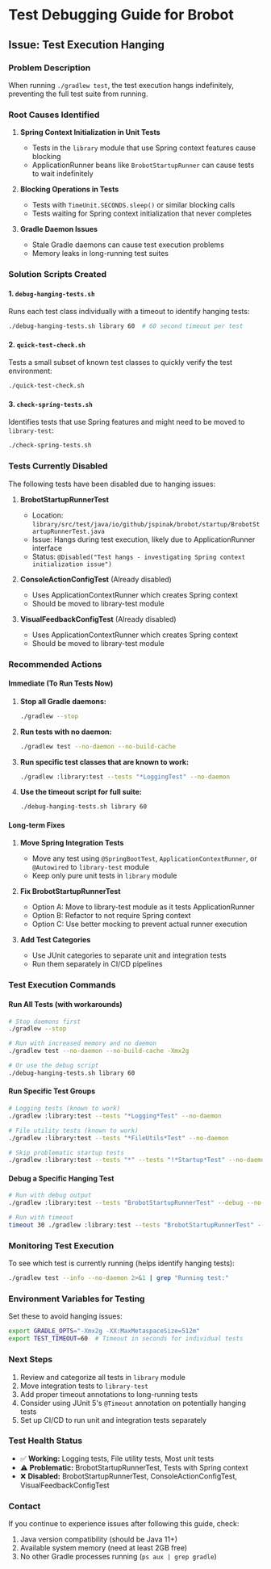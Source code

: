 # Test Debugging Guide for Brobot

## Issue: Test Execution Hanging

### Problem Description
When running `./gradlew test`, the test execution hangs indefinitely, preventing the full test suite from running.

### Root Causes Identified

1. **Spring Context Initialization in Unit Tests**
   - Tests in the `library` module that use Spring context features cause blocking
   - ApplicationRunner beans like `BrobotStartupRunner` can cause tests to wait indefinitely

2. **Blocking Operations in Tests**
   - Tests with `TimeUnit.SECONDS.sleep()` or similar blocking calls
   - Tests waiting for Spring context initialization that never completes

3. **Gradle Daemon Issues**
   - Stale Gradle daemons can cause test execution problems
   - Memory leaks in long-running test suites

### Solution Scripts Created

#### 1. `debug-hanging-tests.sh`
Runs each test class individually with a timeout to identify hanging tests:
```bash
./debug-hanging-tests.sh library 60  # 60 second timeout per test
```

#### 2. `quick-test-check.sh`  
Tests a small subset of known test classes to quickly verify the test environment:
```bash
./quick-test-check.sh
```

#### 3. `check-spring-tests.sh`
Identifies tests that use Spring features and might need to be moved to `library-test`:
```bash
./check-spring-tests.sh
```

### Tests Currently Disabled

The following tests have been disabled due to hanging issues:

1. **BrobotStartupRunnerTest**
   - Location: `library/src/test/java/io/github/jspinak/brobot/startup/BrobotStartupRunnerTest.java`
   - Issue: Hangs during test execution, likely due to ApplicationRunner interface
   - Status: `@Disabled("Test hangs - investigating Spring context initialization issue")`

2. **ConsoleActionConfigTest** (Already disabled)
   - Uses ApplicationContextRunner which creates Spring context
   - Should be moved to library-test module

3. **VisualFeedbackConfigTest** (Already disabled)
   - Uses ApplicationContextRunner which creates Spring context
   - Should be moved to library-test module

### Recommended Actions

#### Immediate (To Run Tests Now)

1. **Stop all Gradle daemons:**
   ```bash
   ./gradlew --stop
   ```

2. **Run tests with no daemon:**
   ```bash
   ./gradlew test --no-daemon --no-build-cache
   ```

3. **Run specific test classes that are known to work:**
   ```bash
   ./gradlew :library:test --tests "*LoggingTest" --no-daemon
   ```

4. **Use the timeout script for full suite:**
   ```bash
   ./debug-hanging-tests.sh library 60
   ```

#### Long-term Fixes

1. **Move Spring Integration Tests**
   - Move any test using `@SpringBootTest`, `ApplicationContextRunner`, or `@Autowired` to `library-test` module
   - Keep only pure unit tests in `library` module

2. **Fix BrobotStartupRunnerTest**
   - Option A: Move to library-test module as it tests ApplicationRunner
   - Option B: Refactor to not require Spring context
   - Option C: Use better mocking to prevent actual runner execution

3. **Add Test Categories**
   - Use JUnit categories to separate unit and integration tests
   - Run them separately in CI/CD pipelines

### Test Execution Commands

#### Run All Tests (with workarounds)
```bash
# Stop daemons first
./gradlew --stop

# Run with increased memory and no daemon
./gradlew test --no-daemon --no-build-cache -Xmx2g

# Or use the debug script
./debug-hanging-tests.sh library 60
```

#### Run Specific Test Groups
```bash
# Logging tests (known to work)
./gradlew :library:test --tests "*Logging*Test" --no-daemon

# File utility tests (known to work)  
./gradlew :library:test --tests "*FileUtils*Test" --no-daemon

# Skip problematic startup tests
./gradlew :library:test --tests "*" --tests "!*Startup*Test" --no-daemon
```

#### Debug a Specific Hanging Test
```bash
# Run with debug output
./gradlew :library:test --tests "BrobotStartupRunnerTest" --debug --no-daemon

# Run with timeout
timeout 30 ./gradlew :library:test --tests "BrobotStartupRunnerTest" --no-daemon
```

### Monitoring Test Execution

To see which test is currently running (helps identify hanging tests):
```bash
./gradlew test --info --no-daemon 2>&1 | grep "Running test:"
```

### Environment Variables for Testing

Set these to avoid hanging issues:
```bash
export GRADLE_OPTS="-Xmx2g -XX:MaxMetaspaceSize=512m"
export TEST_TIMEOUT=60  # Timeout in seconds for individual tests
```

### Next Steps

1. Review and categorize all tests in `library` module
2. Move integration tests to `library-test` 
3. Add proper timeout annotations to long-running tests
4. Consider using JUnit 5's `@Timeout` annotation on potentially hanging tests
5. Set up CI/CD to run unit and integration tests separately

### Test Health Status

- ✅ **Working:** Logging tests, File utility tests, Most unit tests
- ⚠️ **Problematic:** BrobotStartupRunnerTest, Tests with Spring context
- ❌ **Disabled:** BrobotStartupRunnerTest, ConsoleActionConfigTest, VisualFeedbackConfigTest

### Contact

If you continue to experience issues after following this guide, check:
1. Java version compatibility (should be Java 11+)
2. Available system memory (need at least 2GB free)
3. No other Gradle processes running (`ps aux | grep gradle`)